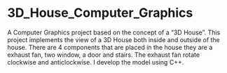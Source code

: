 # 3D_House_Computer_Graphics
 A Computer Graphics project based on the concept of a “3D House”. This project implements the view of a 3D House both inside and outside of the house. There are 4 components that are placed in the house they are a exhaust fan, two window, a door and stairs. The exhaust fan rotate clockwise and anticlockwise. I develop the model using C++.
